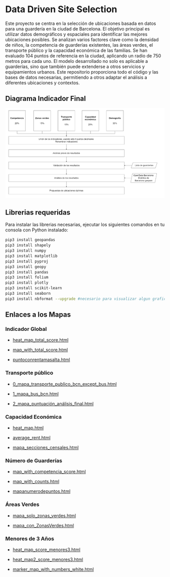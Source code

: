# Data Driven Site Selection

Este proyecto se centra en la selección de ubicaciones basada en datos para una guardería en la ciudad de Barcelona. El objetivo principal es utilizar datos demográficos y espaciales para identificar las mejores ubicaciones posibles. Se analizan varios factores clave como la densidad de niños, la competencia de guarderías existentes, las áreas verdes, el transporte público y la capacidad económica de las familias. Se han evaluado 104 puntos de referencia en la ciudad, aplicando un radio de 750 metros para cada uno. El modelo desarrollado no solo es aplicable a guarderías, sino que también puede extenderse a otros servicios y equipamientos urbanos. Este repositorio proporciona todo el código y las bases de datos necesarias, permitiendo a otros adaptar el análisis a diferentes ubicaciones y contextos.

## Diagrama Indicador Final

![Diagrama](https://github.com/ToniMorales6/DataDriven_SiteSelection/blob/main/Indicador%20Final/Diagrama/Diagrama.PNG)

## Librerias requeridas

Para instalar las librerias necesarias, ejecutar los siguientes comandos en tu consola con Python instalado:

```bash
pip3 install geopandas
pip3 install shapely
pip3 install numpy
pip3 install matplotlib
pip3 install pyproj
pip3 install geopy
pip3 install pandas
pip3 install folium
pip3 install plotly
pip3 install scikit-learn
pip3 install seaborn
pip3 install nbformat --upgrade #necesario para visualizar algun grafico
```
## Enlaces a los Mapas

### Indicador Global
- [heat_map_total_score.html](https://tonimorales6.github.io/DataDriven_SiteSelection/Indicador%20Final/Mapas/heat_map_total_score.html)

- [map_with_total_score.html](https://tonimorales6.github.io/DataDriven_SiteSelection/Indicador%20Final/Mapas/map_with_total_score.html)

- [puntoconrentamasalta.html](https://tonimorales6.github.io/DataDriven_SiteSelection/Indicador%20Final/Mapas/puntoconrentamasalta.html)

### Transporte público
- [0_mapa_transporte_publico_bcn_except_bus.html](https://tonimorales6.github.io/DataDriven_SiteSelection/Transporte%20Publico/Mapas/0_mapa_transporte_publico_bcn_except_bus.html)

- [1_mapa_bus_bcn.html](https://tonimorales6.github.io/DataDriven_SiteSelection/Transporte%20Publico/Mapas/1_mapa_bus_bcn.html)

- [2_mapa_puntuación_análisis_final.html](https://tonimorales6.github.io/DataDriven_SiteSelection/Transporte%20Publico/Mapas/2_mapa_puntuación_análisis_final.html)

### Capacidad Económica
- [heat_map.html](https://tonimorales6.github.io/DataDriven_SiteSelection/Capacidad%20Econ%C3%B3mica/Mapas/heat_map.html)

- [average_rent.html](https://tonimorales6.github.io/DataDriven_SiteSelection/Capacidad%20Econ%C3%B3mica/Mapas/average_rent.html)

- [mapa_secciones_censales.html](https://tonimorales6.github.io/DataDriven_SiteSelection/Capacidad%20Econ%C3%B3mica/Mapas/mapa_secciones_censales.html)

### Número de Guarderías
- [map_with_competencia_score.html](https://tonimorales6.github.io/DataDriven_SiteSelection/N%C3%BAmero%20de%20Guarderias/Mapas/map_with_competencia_score.html)

- [map_with_counts.html](https://tonimorales6.github.io/DataDriven_SiteSelection/N%C3%BAmero%20de%20Guarderias/Mapas/map_with_counts.html)

- [mapanumerodepuntos.html](https://tonimorales6.github.io/DataDriven_SiteSelection/N%C3%BAmero%20de%20Guarderias/Mapas/mapanumerodepuntos.html)

### Áreas Verdes
- [mapa_solo_zonas_verdes.html](https://tonimorales6.github.io/DataDriven_SiteSelection/%C3%81reas%20Verdes/Mapas/mapa_solo_zonas_verdes.html)

- [mapa_con_ZonasVerdes.html](https://tonimorales6.github.io/DataDriven_SiteSelection/%C3%81reas%20Verdes/Mapas/mapa_con_ZonasVerdes.html)

### Menores de 3 Años
- [heat_map_score_menores3.html](https://tonimorales6.github.io/DataDriven_SiteSelection/Menores%20de%203%20a%C3%B1os/Mapas/heat_map_score_menores3.html)

- [heat_map2_score_menores3.html](https://tonimorales6.github.io/DataDriven_SiteSelection/Menores%20de%203%20a%C3%B1os/Mapas/heat_map2_score_menores3.html)

- [marker_map_with_numbers_white.html](https://tonimorales6.github.io/DataDriven_SiteSelection/Menores%20de%203%20a%C3%B1os/Mapas/marker_map_with_numbers_white.html)